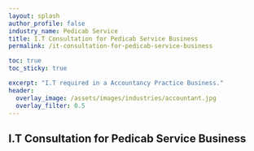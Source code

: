 ```yaml
---
layout: splash 
author_profile: false 
industry_name: Pedicab Service
title: I.T Consultation for Pedicab Service Business
permalink: /it-consultation-for-pedicab-service-business

toc: true
toc_sticky: true

excerpt: "I.T required in a Accountancy Practice Business."
header:
  overlay_image: /assets/images/industries/accountant.jpg
  overlay_filter: 0.5 
---
```


## I.T Consultation for Pedicab Service Business
